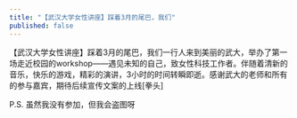 ```yaml
---
title: "【武汉大学女性讲座】踩着3月的尾巴，我们"
published: false
---
```

【武汉大学女性讲座】踩着3月的尾巴，我们一行人来到美丽的武大，举办了第一场走近校园的workshop——遇见未知的自己，致女性科技工作者。伴随着清新的音乐，快乐的游戏，精彩的演讲，3小时的时间转瞬即逝。感谢武大的老师和所有的参与嘉宾，期待后续宣传文案的上线[拳头]

P.S. 虽然我没有参加，但我会盗图呀

